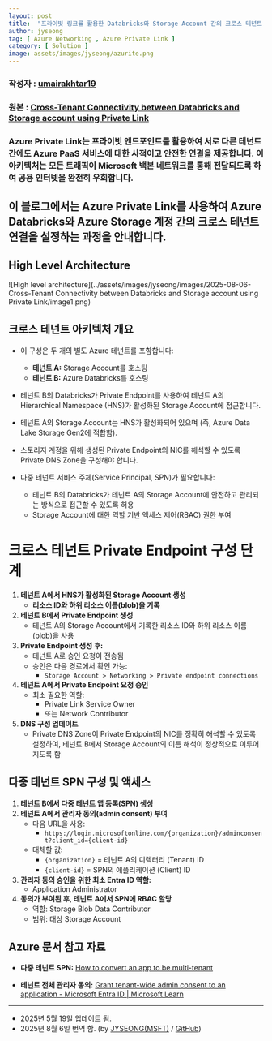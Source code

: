 ```yaml
---
layout: post
title:  "프라이빗 링크를 활용한 Databricks와 Storage Account 간의 크로스 테넌트 연결"
author: jyseong
tag: [ Azure Networking , Azure Private Link ]
category: [ Solution ]
image: assets/images/jyseong/azurite.png
---
```


### 작성자 : [umairakhtar19](https://techcommunity.microsoft.com/users/umairakhtar19/2807670)
### 원본 : [Cross-Tenant Connectivity between Databricks and Storage account using Private Link](https://techcommunity.microsoft.com/blog/azurenetworkingblog/cross-tenant-connectivity-between-databricks-and-storage-account-using-private-l/4406700)

### Azure Private Link는 프라이빗 엔드포인트를 활용하여 서로 다른 테넌트 간에도 Azure PaaS 서비스에 대한 사적이고 안전한 연결을 제공합니다. 이 아키텍처는 모든 트래픽이 Microsoft 백본 네트워크를 통해 전달되도록 하여 공용 인터넷을 완전히 우회합니다.  
## 이 블로그에서는 Azure Private Link를 사용하여 Azure Databricks와 Azure Storage 계정 간의 크로스 테넌트 연결을 설정하는 과정을 안내합니다.


## High Level Architecture
![High level architecture](../assets/images/jyseong/images/2025-08-06-Cross-Tenant Connectivity between Databricks and Storage account using Private Link/image1.png)

## 크로스 테넌트 아키텍처 개요

- 이 구성은 두 개의 별도 Azure 테넌트를 포함합니다:
  - **테넌트 A:** Storage Account를 호스팅
  - **테넌트 B:** Azure Databricks를 호스팅

- 테넌트 B의 Databricks가 Private Endpoint를 사용하여 테넌트 A의 Hierarchical Namespace (HNS)가 활성화된 Storage Account에 접근합니다.
- 테넌트 A의 Storage Account는 HNS가 활성화되어 있으며 (즉, Azure Data Lake Storage Gen2에 적합함).
- 스토리지 계정을 위해 생성된 Private Endpoint의 NIC를 해석할 수 있도록 Private DNS Zone을 구성해야 합니다.
- 다중 테넌트 서비스 주체(Service Principal, SPN)가 필요합니다:
  - 테넌트 B의 Databricks가 테넌트 A의 Storage Account에 안전하고 관리되는 방식으로 접근할 수 있도록 허용
  - Storage Account에 대한 역할 기반 액세스 제어(RBAC) 권한 부여


# 크로스 테넌트 Private Endpoint 구성 단계

1. **테넌트 A에서 HNS가 활성화된 Storage Account 생성**
    - **리소스 ID와 하위 리소스 이름(blob)을 기록**
2. **테넌트 B에서 Private Endpoint 생성**
   - 테넌트 A의 Storage Account에서 기록한 리소스 ID와 하위 리소스 이름(blob)을 사용
3. **Private Endpoint 생성 후:**
   - 테넌트 A로 승인 요청이 전송됨
   - 승인은 다음 경로에서 확인 가능:
     - `Storage Account > Networking > Private endpoint connections`
4. **테넌트 A에서 Private Endpoint 요청 승인**
   - 최소 필요한 역할:
     - Private Link Service Owner
     - 또는 Network Contributor
5. **DNS 구성 업데이트**
   - Private DNS Zone이 Private Endpoint의 NIC를 정확히 해석할 수 있도록 설정하여, 테넌트 B에서 Storage Account의 이름 해석이 정상적으로 이루어지도록 함

## 다중 테넌트 SPN 구성 및 액세스

1. **테넌트 B에서 다중 테넌트 앱 등록(SPN) 생성**
2. **테넌트 A에서 관리자 동의(admin consent) 부여**
   - 다음 URL을 사용:
     - `https://login.microsoftonline.com/{organization}/adminconsent?client_id={client-id}`
   - 대체할 값:
     - `{organization}` = 테넌트 A의 디렉터리 (Tenant) ID
     - `{client-id}` = SPN의 애플리케이션 (Client) ID
3. **관리자 동의 승인을 위한 최소 Entra ID 역할:**
   - Application Administrator
4. **동의가 부여된 후, 테넌트 A에서 SPN에 RBAC 할당**
   - 역할: Storage Blob Data Contributor
   - 범위: 대상 Storage Account

## Azure 문서 참고 자료

- **다중 테넌트 SPN:** [How to convert an app to be multi-tenant](https://learn.microsoft.com/en-us/entra/identity-platform/howto-convert-app-to-be-multi-tenant)

- **테넌트 전체 관리자 동의:** 
  [Grant tenant-wide admin consent to an application - Microsoft Entra ID | Microsoft Learn](https://learn.microsoft.com/en-us/entra/identity-platform/howto-admin-consent)


----------

- 2025년 5월 19일 업데이트 됨.
- 2025년 8월 6일 번역 함. (by [JYSEONG(MSFT)](https://techcommunity.microsoft.com/users/ji%20yong%20seong/219866) / [GitHub](https://github.com/jiyongseong))